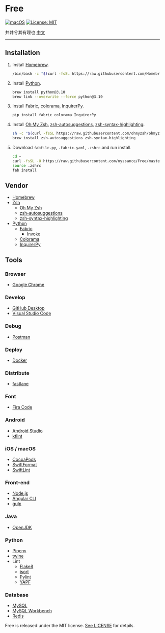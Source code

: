 # Free

[![macOS](https://img.shields.io/badge/macOS-10.15-blue)](https://www.apple.com/macos/catalina/)
[![License: MIT](https://img.shields.io/badge/license-MIT-green)](https://opensource.org/licenses/MIT)

井井兮其有理也 [中文](https://github.com/nyssance/Free/blob/master/README-zh_CN.md)

---

## Installation

1. Install [Homebrew].

    ```sh
    /bin/bash -c "$(curl -fsSL https://raw.githubusercontent.com/Homebrew/install/HEAD/install.sh)"
    ```

2. Install [Python].

    ```sh
    brew install python@3.10
    brew link --overwrite --force python@3.10
    ```

3. Install [Fabric], [colorama], [InquirerPy].

    ```sh
    pip install fabric colorama InquirerPy
    ```

4. Install [Oh My Zsh], [zsh-autosuggestions], [zsh-syntax-highlighting].

    ```sh
    sh -c "$(curl -fsSL https://raw.githubusercontent.com/ohmyzsh/ohmyzsh/master/tools/install.sh)"
    brew install zsh-autosuggestions zsh-syntax-highlighting
    ```

5. Download `fabfile.py`, `.fabric.yaml`, `.zshrc` and run install.

    ```sh
    cd ~
    curl -fsSL -O https://raw.githubusercontent.com/nyssance/Free/master/fabfile.py -o .fabric.yaml https://raw.githubusercontent.com/nyssance/Free/master/fabric.yaml -o .zshrc https://raw.githubusercontent.com/nyssance/Free/master/zshrc
    source .zshrc
    fab install
    ```

## Vendor

- [Homebrew]
- [Zsh](https://www.zsh.org)
  - [Oh My Zsh]
  - [zsh-autosuggestions]
  - [zsh-syntax-highlighting]
- [Python]
  - [Fabric]
    - [Invoke](https://www.pyinvoke.org)
  - [Colorama]
  - [InquirerPy]

## Tools

### Browser

- [Google Chrome](https://www.google.com/chrome/)

### Develop

- [GitHub Desktop](https://desktop.github.com)
- [Visual Studio Code](https://code.visualstudio.com)

### Debug

- [Postman](https://www.getpostman.com)

### Deploy

- [Docker](https://www.docker.com)

### Distribute

- [fastlane](https://fastlane.tools)

### Font

- [Fira Code](https://github.com/tonsky/FiraCode)

### Android

- [Android Studio](https://developer.android.com/studio/)
- [ktlint](https://github.com/pinterest/ktlint)

### iOS / macOS

- [CocoaPods](https://cocoapods.org)
- [SwiftFormat](https://github.com/nicklockwood/SwiftFormat)
- [SwiftLint](https://github.com/realm/SwiftLint)

### Front-end

- [Node.js](https://nodejs.org)
- [Angular CLI](https://cli.angular.io)
- [gulp](https://gulpjs.com)

### Java

- [OpenJDK](https://openjdk.java.net)

### Python

- [Pipenv](https://github.com/pypa/pipenv)
- [twine](https://github.com/pypa/twine)
- Lint
  - [Flake8](https://gitlab.com/pycqa/flake8)
  - [isort](https://timothycrosley.github.io/isort/)
  - [Pylint](https://www.pylint.org)
  - [YAPF](https://github.com/google/yapf)

### Database

- [MySQL](https://www.mysql.com)
- [MySQL Workbench](https://www.mysql.com/products/workbench/)
- [Redis](https://redis.io)

Free is released under the MIT license. [See LICENSE](https://github.com/nyssance/Free/blob/master/LICENSE) for details.

[HomeBrew]: https://brew.sh
[Oh My Zsh]: https://ohmyz.sh
[zsh-autosuggestions]: https://github.com/zsh-users/zsh-autosuggestions
[zsh-syntax-highlighting]: https://github.com/zsh-users/zsh-syntax-highlighting
[Python]: https://www.python.org
[Fabric]: https://www.fabfile.org
[Colorama]: https://github.com/tartley/colorama
[InquirerPy]: https://github.com/kazhala/InquirerPy
